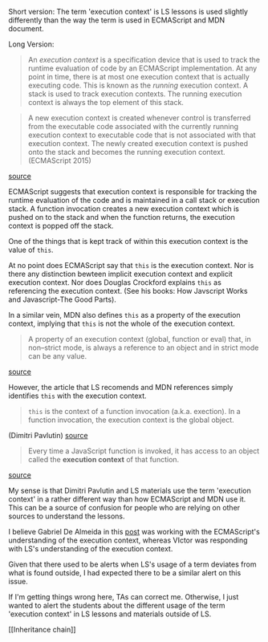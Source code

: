 Short version: The term 'execution context' is LS lessons is used slightly differently than the way the term is used in ECMAScript and MDN document.

Long Version:
> An _execution context_ is a specification device that is used to track the runtime evaluation of code by an ECMAScript implementation. At any point in time, there is at most one execution context that is actually executing code. This is known as the _running_ execution context. A stack is used to track execution contexts. The running execution context is always the top element of this stack. 

> A new execution context is created whenever control is transferred from the executable code associated with the currently running execution context to executable code that is not associated with that execution context. The newly created execution context is pushed onto the stack and becomes the running execution context. (ECMAScript 2015)

[source](https://262.ecma-international.org/6.0/#sec-execution-contexts)

ECMAScript suggests that execution context is responsible for tracking the runtime evaluation of the code and is maintained in a call stack or execution stack. A function invocation creates a new execution context which is pushed on to the stack and when the function returns, the execution context is popped off the stack.

One of the things that is kept track of within this execution context is the value of `this`.

At no point does ECMAScript say that `this` is the execution context. Nor is there any distinction bewteen implicit execution context and explicit execution context. Nor does Douglas Crockford explains `this` as referencing the execution context. (See his books: How Javscript Works and Javascript-The Good Parts).

In a similar vein, MDN also defines `this` as a property of the execution context, implying that `this` is not the whole of the execution context.

> A property of an execution context (global, function or eval) that, in non–strict mode, is always a reference to an object and in strict mode can be any value.

[source](https://developer.mozilla.org/en-US/docs/Web/JavaScript/Reference/Operators/this)

However, the article that LS recomends and MDN references simply identifies  `this` with the execution context.

>`this` is the context of a function invocation (a.k.a. exection). 
> In a function invocation, the execution context is the global object.

(Dimitri Pavlutin) 
[source](https://dmitripavlutin.com/gentle-explanation-of-this-in-javascript/)

> Every time a JavaScript function is invoked, it has access to an object called the **execution context** of that function. 

[source](https://launchschool.com/lessons/c9200ad2/assignments/4cc36fd6)

My sense is that Dimitri Pavlutin and LS materials use the term 'execution context' in a rather different way than how ECMAScript and MDN use it. This can be a source of confusion for people who are relying on other sources to understand the lessons. 

I believe Gabriel De Almeida in this [post](https://launchschool.com/posts/23b376e1) was working with the ECMAScript's understanding of the execution context, whereas VIctor was responding with LS's understanding of the execution context.

Given that there used to be alerts when LS's usage of a term deviates from what is found outside, I had expected there to be a similar alert on this issue.

If I'm getting things wrong here, TAs can correct me. Otherwise, I just wanted to alert the students about the different usage of the term 'execution context' in LS lessons and materials outside of LS.

[[Inheritance chain]]